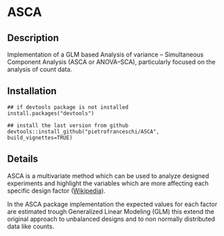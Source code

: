 # ASCA

## Description

Implementation of a GLM based Analysis of variance – Simultaneous Component Analysis (ASCA or ANOVA–SCA), particularly focused on the analysis of count data.

## Installation

```{r}
## if devtools package is not installed
install.packages("devtools")

## install the last version from github
devtools::install_github("pietrofranceschi/ASCA", build_vignettes=TRUE)

```

## Details

ASCA is a multivariate method which can be used to analyze designed experiments and highlight the variables which are more affecting each specific design factor ([Wikipedia](https://en.wikipedia.org/wiki/ANOVA%E2%80%93simultaneous_component_analysis)).

In the ASCA package implementation the expected values for each factor are estimated trough Generalized Linear Modeling (GLM) this extend the original approach to unbalanced designs and to non normally distributed data like counts.
